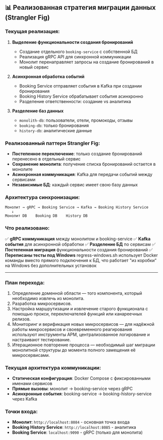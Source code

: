 ## 📊 Реализованная стратегия миграции данных (Strangler Fig)

### Текущая реализация:

1. **Выделение функциональности создания бронирований**
   - Создание отдельного `booking-service` с собственной БД
   - Реализация gRPC API для синхронной коммуникации
   - Монолит перенаправляет запросы на создание бронирований в новый сервис

2. **Асинхронная обработка событий**
   - Booking Service отправляет события в Kafka при создании бронирования
   - Booking History Service обрабатывает события асинхронно
   - Разделение ответственности: создание vs аналитика

3. **Разделение баз данных**
   - `monolith-db`: пользователи, отели, промокоды, отзывы
   - `booking-db`: только бронирования
   - `history-db`: аналитические данные

### Реализованный паттерн Strangler Fig:

- **Постепенное переключение**: только создание бронирований перенесено в отдельный сервис
- **Сохранение монолита**: получение списка бронирований остается в монолите
- **Асинхронная коммуникация**: Kafka для передачи событий между сервисами
- **Независимые БД**: каждый сервис имеет свою базу данных

### Архитектура синхронизации:

```
Монолит → gRPC → Booking Service → Kafka → Booking History Service
   ↓
Монолит DB    Booking DB    History DB
```

### Что реализовано:

✅ **gRPC коммуникация** между монолитом и booking-service
✅ **Kafka события** для асинхронной обработки
✅ **Разделение БД** по сервисам
✅ **Постепенная миграция** функциональности создания бронирований
✅ **Переписаны тесты под Windows** regress-windows.sh использует Docker команды вместо прямого подключения к БД, что работает "из коробки" на Windows без дополнительных установок

---

### План перехода:

1. Определение доменной области — того компонента, который необходимо извлечь из монолита.
2. Разработка микросервисов.
3. Настройка маршрутизации и извлечение старого функционала с помощью прокси, переключателей функций или канареечных релизов.
4. Мониторинг и верификация новых микросервисов — для надёжной работы микросервисов и своевременного реагирования используют инструменты APM, централизованное логирование и настраивают тестирование.
5. Итерационное повторение процесса — необходимый шаг миграции монолитной структуры до момента полного замещения её микросервисами.

### Текущая архитектура коммуникации:

- **Статическая конфигурация**: Docker Compose с фиксированными именами сервисов
- **Прямые вызовы**: монолит → booking-service через gRPC
- **Асинхронные события**: booking-service → booking-history-service через Kafka

### Точки входа:

- **Монолит**: `http://localhost:8084` - основная точка входа
- **Booking History Service**: `http://localhost:8085` - аналитика
- **Booking Service**: `localhost:9090` - gRPC (только для монолита)